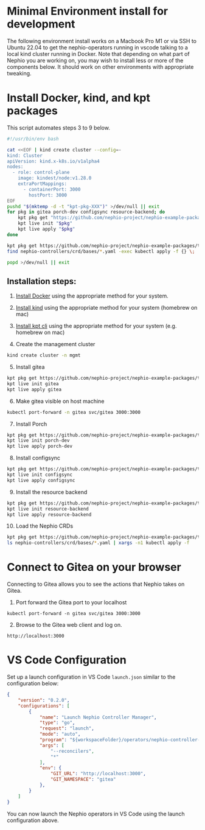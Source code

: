
Minimal Environment install for development
===========================================

The following environment install works on a Macbook Pro M1 or via SSH to Ubuntu 22.04 to get the nephio-operators running in vscode talking to a local kind cluster running in Docker. Note that depending on what part of Nephio you are working on, you may wish to install less or more of the components below. It should work on other environments with appropriate tweaking.

# Install Docker, kind, and kpt packages

This script automates steps 3 to 9 below.

```sh
#!/usr/bin/env bash

cat <<EOF | kind create cluster --config=-
kind: Cluster
apiVersion: kind.x-k8s.io/v1alpha4
nodes:
  - role: control-plane
    image: kindest/node:v1.28.0
    extraPortMappings:
      - containerPort: 3000
        hostPort: 3000
EOF
pushd "$(mktemp -d -t "kpt-pkg-XXX")" >/dev/null || exit
for pkg in gitea porch-dev configsync resource-backend; do
    kpt pkg get "https://github.com/nephio-project/nephio-example-packages.git/${pkg}@main" "$pkg"
    kpt live init "$pkg"
    kpt live apply "$pkg"
done

kpt pkg get https://github.com/nephio-project/nephio-example-packages/tree/main/nephio-controllers nephio-controllers
find nephio-controllers/crd/bases/*.yaml -exec kubectl apply -f {} \;

popd >/dev/null || exit
```

## Installation steps:

1. [Install Docker](https://docs.docker.com/engine/install/) using the appropriate method for your system.

2. [Install kind](https://kind.sigs.k8s.io/docs/user/quick-start/#installation) using the appropriate method for your system (homebrew on mac)

3. [Install kpt cli](https://kpt.dev/installation/kpt-cli) using the appropriate method for your system (e.g. homebrew on mac)

4. Create the management cluster

```sh
kind create cluster -n mgmt
```

5. Install gitea

```sh
kpt pkg get https://github.com/nephio-project/nephio-example-packages/tree/main/gitea gitea
kpt live init gitea
kpt live apply gitea
```

6. Make gitea visible on host machine

```sh
kubectl port-forward -n gitea svc/gitea 3000:3000
```

7. Install Porch

```sh
kpt pkg get https://github.com/nephio-project/nephio-example-packages/tree/main/porch-dev porch-dev
kpt live init porch-dev
kpt live apply porch-dev
```

8. Install configsync

```sh
kpt pkg get https://github.com/nephio-project/nephio-example-packages/tree/main/configsync configsync
kpt live init configsync
kpt live apply configsync
```

9. Install the resource backend

```sh
kpt pkg get https://github.com/nephio-project/nephio-example-packages/tree/main/resource-backend resource-backend
kpt live init resource-backend
kpt live apply resource-backend
```

10. Load the Nephio CRDs

```sh
kpt pkg get https://github.com/nephio-project/nephio-example-packages/tree/main/nephio-controllers nephio-controllers
ls nephio-controllers/crd/bases/*.yaml | xargs -n1 kubectl apply -f
```

# Connect to Gitea on your browser

Connecting to Gitea allows you to see the actions that Nephio takes on Gitea.

1. Port forward the Gitea port to your localhost

`kubectl port-forward -n gitea svc/gitea 3000:3000`

2. Browse to the Gitea web client and log on.

`http://localhost:3000`


# VS Code Configuration

Set up a launch configuration in VS Code `launch.json` similar to the configuration below:

```json
{
    "version": "0.2.0",
    "configurations": [
        {
            "name": "Launch Nephio Controller Manager",
            "type": "go",
            "request": "launch",
            "mode": "auto",
            "program": "${workspaceFolder}/operators/nephio-controller-manager",
            "args": [
                "--reconcilers",
                "*"
            ],
            "env": {
				"GIT_URL": "http://localhost:3000",
                "GIT_NAMESPACE": "gitea"
			},
        }
    ]
}
```

You can now launch the Nephio operators in VS Code using the launch configuration above.

